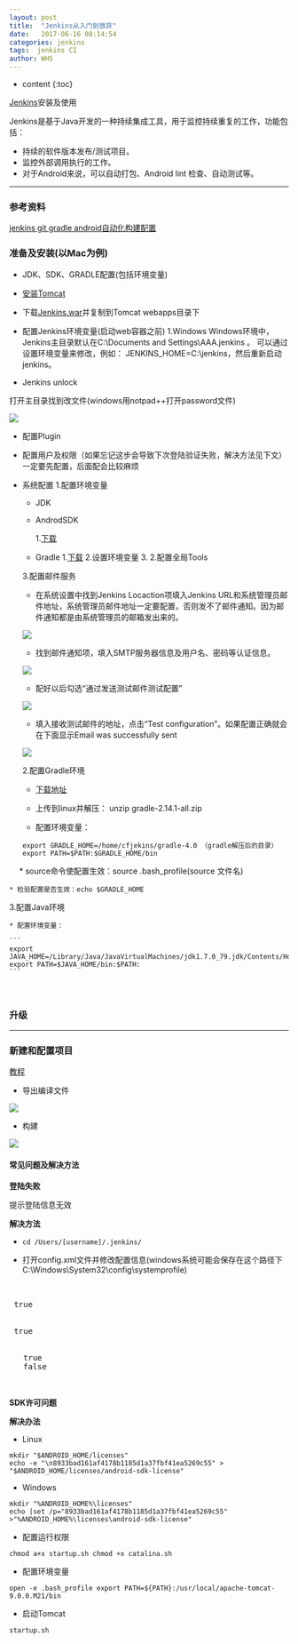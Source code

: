 ```yaml
---
layout: post
title:  "Jenkins从入门到放弃"
date:   2017-06-16 08:14:54
categories: jenkins
tags:  jenkins CI
author: WHS
---
```


* content
{:toc}

[Jenkins](https://jenkins.io/)安装及使用

Jenkins是基于Java开发的一种持续集成工具，用于监控持续重复的工作，功能包括：
* 持续的软件版本发布/测试项目。
* 监控外部调用执行的工作。
* 对于Android来说，可以自动打包、Android lint 检查、自动测试等。



***

### 参考资料

[jenkins git gradle android自动化构建配置](http://www.cnblogs.com/wnfindbug/p/5784476.html)

### 准备及安装(以Mac为例)

* JDK、SDK、GRADLE配置(包括环境变量)

* [安装Tomcat](http://wuhongsheng.top/2017/06/14/Tomcat安装从入门到放弃/)

* 下载[Jenkins.war](https://jenkins.io/doc/)并复制到Tomcat webapps目录下

* 配置Jenkins环境变量(启动web容器之前)
  1.Windows
  Windows环境中，Jenkins主目录默认在C:\Documents and Settings\AAA\.jenkins 。
  可以通过设置环境变量来修改，例如： JENKINS_HOME=C:\jenkins，然后重新启动jenkins。
  

* Jenkins unlock

打开主目录找到改文件(windows用notpad++打开password文件)

![](http://ooxw95lkz.bkt.clouddn.com/jenkins_unlock.jpg)



* 配置Plugin

* 配置用户及权限（如果忘记这步会导致下次登陆验证失败，解决方法见下文）一定要先配置，后面配会比较麻烦

* 系统配置
  1.配置环境变量

    * JDK

    * AndrodSDK

      1.[下载]()

    * Gradle
      1.[下载](http://services.gradle.org/distributions)
      2.设置环境变量
      3.
  2.配置全局Tools

  3.配置邮件服务

    * 在系统设置中找到Jenkins Locaction项填入Jenkins URL和系统管理员邮件地址，系统管理员邮件地址一定要配置，否则发不了邮件通知。因为邮件通知都是由系统管理员的邮箱发出来的。

    ![](http://img.blog.csdn.net/20161103193043944?watermark/2/text/aHR0cDovL2Jsb2cuY3Nkbi5uZXQv/font/5a6L5L2T/fontsize/400/fill/I0JBQkFCMA==/dissolve/70/gravity/Center)

    * 找到邮件通知项，填入SMTP服务器信息及用户名、密码等认证信息。

    ![](http://ooxw95lkz.bkt.clouddn.com/jenkins%E9%82%AE%E4%BB%B6%E9%80%9A%E7%9F%A5%E9%85%8D%E7%BD%AE.png)

    * 配好以后勾选“通过发送测试邮件测试配置”

    ![](http://img.blog.csdn.net/20161103193124369?watermark/2/text/aHR0cDovL2Jsb2cuY3Nkbi5uZXQv/font/5a6L5L2T/fontsize/400/fill/I0JBQkFCMA==/dissolve/70/gravity/Center)

    * 填入接收测试邮件的地址，点击“Test configuration”。如果配置正确就会在下面显示Email was successfully sent

    ![](http://img.blog.csdn.net/20161103193149854?watermark/2/text/aHR0cDovL2Jsb2cuY3Nkbi5uZXQv/font/5a6L5L2T/fontsize/400/fill/I0JBQkFCMA==/dissolve/70/gravity/Center)


  2.配置Gradle环境
    * [下载地址](http://services.gradle.org/distributions)

    * 上传到linux并解压： unzip gradle-2.14.1-all.zip 

    * 配置环境变量：

    ```
    export GRADLE_HOME=/home/cfjekins/gradle-4.0 （gradle解压后的目录）
    export PATH=$PATH:$GRADLE_HOME/bin
    ```
　 
    * source命令使配置生效：source .bash_profile(source 文件名)

    * 检验配置是否生效：echo $GRADLE_HOME



  3.配置Java环境  

    * 配置环境变量：

    ```
    export JAVA_HOME=/Library/Java/JavaVirtualMachines/jdk1.7.0_79.jdk/Contents/Home
    export PATH=$JAVA_HOME/bin:$PATH:
    ```

　 



### 升级



***

### 新建和配置项目


[教程](http://wangkuiwu.github.io/2015/08/07/jenkins-02/)


* 导出编译文件

![](http://ooxw95lkz.bkt.clouddn.com/jenkins-out.png)

* 构建

![](http://ooxw95lkz.bkt.clouddn.com/jenkins-build.png)

#### 常见问题及解决方法

**登陆失败**

提示登陆信息无效

**解决方法**

* ```cd /Users/[username]/.jenkins/```


* 打开config.xml文件并修改配置信息(windows系统可能会保存在这个路径下C:\Windows\System32\config\systemprofile)

<pre class="prettyprint lang-xml">

 <!--修改成false-->
 <useSecurity>true</useSecurity>
 <!--删除 </authorizationStrategy>和</securityRealm>,重启jenkins，重新打开jenkins即可-->
 <authorizationStrategy class="hudson.security.FullControlOnceLoggedInAuthorizationStrategy">
 <denyAnonymousReadAccess>true</denyAnonymousReadAccess>
 </authorizationStrategy>
 <securityRealm class="hudson.security.HudsonPrivateSecurityRealm">
   <disableSignup>true</disableSignup>
   <enableCaptcha>false</enableCaptcha>
 </securityRealm>
 
</pre>

 **SDK许可问题**

 **解决办法**

 * Linux

```
mkdir "$ANDROID_HOME/licenses"
echo -e "\n8933bad161af4178b1185d1a37fbf41ea5269c55" > "$ANDROID_HOME/licenses/android-sdk-license"
```
 * Windows

```
mkdir "%ANDROID_HOME%\licenses"
echo |set /p="8933bad161af4178b1185d1a37fbf41ea5269c55" >"%ANDROID_HOME%\licenses\android-sdk-license"
```



* 配置运行权限

``
chmod a+x startup.sh
chmod +x catalina.sh
``

* 配置环境变量

``
open -e .bash_profile
export PATH=${PATH}:/usr/local/apache-tomcat-9.0.0.M21/bin
``

* 启动Tomcat

``
startup.sh
``





